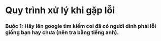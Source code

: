 # Quy trình xử lý khi gặp lỗi
### Bước 1: Hãy lên google tìm kiếm coi đã có người dính phải lỗi giống bạn hay chưa (nên tra bằng tiếng anh).
